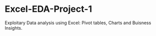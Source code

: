 # Excel-EDA-Project-1
Exploitary Data analysis using Excel: Pivot tables, Charts and Buisness Insights. 
